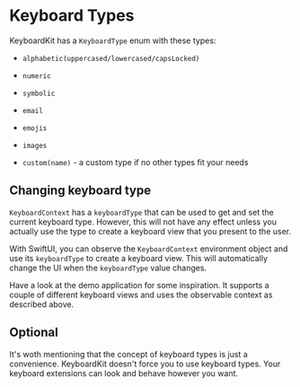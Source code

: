 # Keyboard Types

KeyboardKit has a `KeyboardType` enum with these types:

* `alphabetic(uppercased/lowercased/capsLocked)`
* `numeric`
* `symbolic`
* `email`
* `emojis`
* `images`

* `custom(name)` - a custom type if no other types fit your needs  


## Changing keyboard type

`KeyboardContext` has a `keyboardType` that can be used to get and set the current keyboard type. However, this will not have any effect unless you actually use the type to create a keyboard view that you present to the user. 

With SwiftUI, you can observe the `KeyboardContext` environment object and use its `keyboardType` to create a keyboard view. This will automatically change the UI when the `keyboardType` value changes.   

Have a look at the demo application for some inspiration. It supports a couple of different keyboard views and uses the observable context as described above.


## Optional

It's woth mentioning that the concept of keyboard types is just a convenience. KeyboardKit doesn't force you to use keyboard types. Your keyboard extensions can look and behave however you want.
